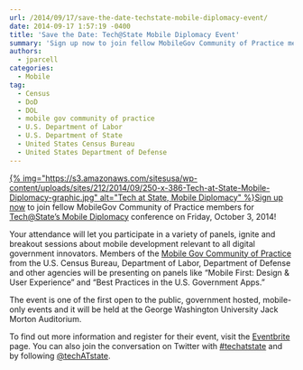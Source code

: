 ```yaml
---
url: /2014/09/17/save-the-date-techstate-mobile-diplomacy-event/
date: 2014-09-17 1:57:19 -0400
title: 'Save the Date: Tech@State Mobile Diplomacy Event'
summary: 'Sign up now to join fellow MobileGov Community of Practice members for Tech@State&amp;#8217;s Mobile Diplomacy conference on Friday, October 3, 2014! Your attendance will let you participate in a variety of panels, ignite and breakout sessions about mobile development relevant to all digital government innovators.&nbsp;Members of the Mobile'
authors:
  - jparcell
categories:
  - Mobile
tag:
  - Census
  - DoD
  - DOL
  - mobile gov community of practice
  - U.S. Department of Labor
  - U.S. Department of State
  - United States Census Bureau
  - United States Department of Defense
---
```


[{% img="https://s3.amazonaws.com/sitesusa/wp-content/uploads/sites/212/2014/09/250-x-386-Tech-at-State-Mobile-Diplomacy-graphic.jpg" alt="Tech at State, Mobile Diplomacy" %}](https://s3.amazonaws.com/sitesusa/wp-content/uploads/sites/212/2014/09/600-x-927-Tech-at-State-Mobile-Diplomacy-graphic.jpg)[Sign up now](http://www.eventbrite.com/e/techstate-mobile-diplomacy-registration-13125892899?aff=gsa) to join fellow MobileGov Community of Practice members for [Tech@State&#8217;s Mobile Diplomacy](http://tech.state.gov/profiles/blogs/tech-state-mobile-diplomacy-agenda) conference on Friday, October 3, 2014!

Your attendance will let you participate in a variety of panels, ignite and breakout sessions about mobile development relevant to all digital government innovators. Members of the [Mobile Gov Community of Practice](https://www.WHATEVER/communities/mobile/ "Mobile") from the U.S. Census Bureau, Department of Labor, Department of Defense and other agencies will be presenting on panels like &#8220;Mobile First: Design & User Experience&#8221; and &#8220;Best Practices in the U.S. Government Apps.&#8221;

The event is one of the first open to the public, government hosted, mobile-only events and it will be held at the George Washington University Jack Morton Auditorium.

To find out more information and register for their event, visit the [Eventbrite](http://www.eventbrite.com/e/techstate-mobile-diplomacy-registration-13125892899?aff=gsa) page. You can also join the conversation on Twitter with [#techatstate](https://twitter.com/search?q=%23techatstate) and by following [@techATstate](https://twitter.com/techATstate).

&nbsp;